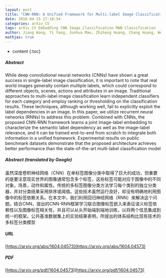 ```yaml
---
layout: post
title: "CNN-RNN: A Unified Framework for Multi-label Image Classification"
date: 2016-04-15 17:10:54
categories: arXiv_CV
tags: arXiv_CV Embedding CNN Image_Classification RNN Classification
author: Jiang Wang, Yi Yang, Junhua Mao, Zhiheng Huang, Chang Huang, Wei Xu
mathjax: true
---
```


* content
{:toc}

##### Abstract
While deep convolutional neural networks (CNNs) have shown a great success in single-label image classification, it is important to note that real world images generally contain multiple labels, which could correspond to different objects, scenes, actions and attributes in an image. Traditional approaches to multi-label image classification learn independent classifiers for each category and employ ranking or thresholding on the classification results. These techniques, although working well, fail to explicitly exploit the label dependencies in an image. In this paper, we utilize recurrent neural networks (RNNs) to address this problem. Combined with CNNs, the proposed CNN-RNN framework learns a joint image-label embedding to characterize the semantic label dependency as well as the image-label relevance, and it can be trained end-to-end from scratch to integrate both information in a unified framework. Experimental results on public benchmark datasets demonstrate that the proposed architecture achieves better performance than the state-of-the-art multi-label classification model

##### Abstract (translated by Google)
虽然深度卷积神经网络（CNN）在单标签图像分类中取得了巨大的成功，但重要的是要注意现实世界的图像通常包含多个标签，这些标签可能对应于图像中的不同对象，场景，动作和属性。传统的多标签图像分类方法学习每个类别的独立分类器，并对分类结果采用排序或阈值。这些技术虽然运行良好，却没有明确地利用图像中的标签依赖关系。在本文中，我们利用回归神经网络（RNN）来解决这个问题。结合CNN，提出的CNN-RNN框架学习联合图像标签嵌入来表征语义标签依赖性以及图像标签相关性，并且可以从头开始端到端地训练，以将两个信息集成到统一的框架。公共基准数据集上的实验结果表明，所提出的体系结构比现有技术的多标签分类模型

##### URL
[https://arxiv.org/abs/1604.04573](https://arxiv.org/abs/1604.04573)

##### PDF
[https://arxiv.org/pdf/1604.04573](https://arxiv.org/pdf/1604.04573)

